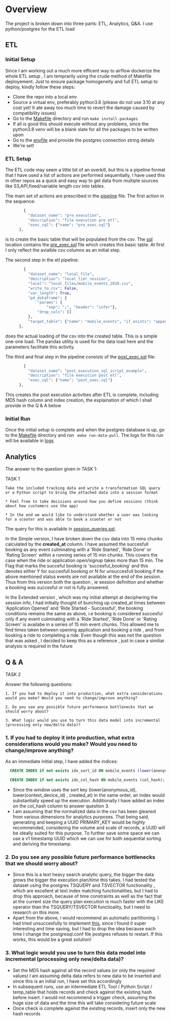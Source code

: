 # Overview 

 The project is broken down into three parts: ETL, Analytics, Q&A. I use python/postgres for the ETL load
 
## ETL 

### Initial Setup 

   Since I am working out a much more efficent way to airflow dockerize the whole ETL setup , I am temprarily using the crude method of Makefile deployement. Just to ensure package homogeneity and full ETL setup to deploy, kindly follow these steps:
   
   *  Clone the repo into a local env 
   *  Source a virtual env, preferably python3.8 (please do not use 3.10 at any cost yet! It ate away too much time to revert the damage caused by compatibility issues)
   *  Go to the [Makefile](https://github.com/sijojosem2/session_estimate/blob/main/Makefile) directory and run `make install-packages`
   *  If all is good this should execute without any problems, since the python3.8 venv will be a blank slate for all the packages to be written upon
   *  Go to the [envfile](https://github.com/sijojosem2/session_estimate/blob/main/scripts/envfile) and provide the postgres connection string details
   *  We're set! 

 
### ETL Setup 

  The ETL code may seem a little bit of an overkill, but this is a pipeline format that I have used a list of actions are performed sequentially, I have used this in other repos as a quick and easy way to get data from multiple sources like S3,API,fixed/variable length csv into tables.
  
  The main set of actions are prescribed in the [pipeline](https://github.com/sijojosem2/session_estimate/blob/main/pipeline.py) file. The first action in the sequence:
  ```python 
          {
            "dataset_name": "pre_execution",
            "description": "file execution pre etl",
            "exec_sql": {"name": "pre_exec.sql"}
        },
  ```      
  
  is to create the basic table that will be populated from the csv. The [sql](https://github.com/sijojosem2/session_estimate/tree/main/sql) location contains the [pre_exec.sql](https://github.com/sijojosem2/session_estimate/blob/main/sql/pre_exec.sql) file which creates this basic table. At first I only reflect the avialble csv columns as an initial step.
  
  The second step in the etl pipeline:
  ``` python
          {
            "dataset_name": "local_file",
            "description": "local tier session",
            "local": "local_files/mobile_events_2020.csv",
            "write_to_csv": False,
            "var_length": True,
            "pd_dataframe": {
                "params": {
                    "sep": ";", "header": "infer"},
                "drop_cols": []
            },
            "target_table": {"name": "mobile_events", "if_exists": "append", "index": False}
        },
  ``` 
  does the actual loading of the csv into the created table. This is a simple one-one load. The pandas utility is used for the data load here and the parameters facilitate this activity.
  
  The third and final step in the pipeline consists of the [post_exec.sql](https://github.com/sijojosem2/session_estimate/blob/main/sql/post_exec.sql) file:
  ```python 
          {
            "dataset_name": "post_execution_sql_script_example",
            "description": "file execution post etl",
            "exec_sql": {"name": "post_exec.sql"}
        },
  ```
  This creates the post execution activities after ETL is complete, including MD5 hash column and index creation, the explaination of which I shall provide in the Q & A below
  
  
### Initial Run

Once the initial setup is complete and when the postgres database is up, go to the [Makefile](https://github.com/sijojosem2/session_estimate/blob/main/Makefile) directory and run ` make run-data-pull`. The logs for this run will be available in [logs](https://github.com/sijojosem2/session_estimate/tree/main/logs)
  
 
 
 
 ## Analytics
 
 The answer to the question given in TASK 1:
 
 TASK 1

    Take the included tracking data and write a transformation SQL query or a Python script to bring the attached data into a session format

    * Feel free to take decisions around how you define sessions (think about how customers use the app)

    * In the end we would like to understand whether a user was looking for a scooter and was able to book a scooter or not
 
  The query for this is available in [session_queries.sql](https://github.com/sijojosem2/session_estimate/blob/main/sql/session_queries.sql).
  
  In the Simple version, I have broken down the csv data into 15 mins chunks calculated by the **created_at** column. I have assumed the succesfull booking as any event  culminating with a 'Ride   Started', 'Ride Done' or 'Rating Screen' within a running series of 15 min chunks. This covers the case when the ride or application open/signup takes more than 15 min. The Flag that marks the succeful bookng is 'succesful_booking' and this denotes either Y for succesfull booking or N for unsuccesfull booking if the above mentioned status events are not available at the end of the session. Thus from this version both the question , ie session definition and whether a booking was succesful or not is fully answered.
  
  In the Extended version , which was my initial attempt at deciphering the session info, I had initially thought of bunching up created_at times between 'Application Opened' and 'Ride Started - Successful', the booking conditions remains the same as above, i.e booking is considered succesful only if any event culminating with a 'Ride Started', 'Ride Done' or 'Rating Screen' is availabe in a series of 15 min event chunks. This allowed me to find times taken between opening application and booking a ride , and from booking a ride to completing a ride. Even though this was not the question that was asked , I decided to keep this as a reference , just in case a similiar analysis is required in the future 
   
  
  
  ## Q & A  
  
 TASK 2

Answer the following questions:

    1. If you had to deploy it into production, what extra considerations would you make? Would you need to change/improve anything?

    2. Do you see any possible future performance bottlenecks that we should worry about?

    3. What logic would you use to turn this data model into incremental (processing only new/delta data)?
     
### 1. If you had to deploy it into production, what extra considerations would you make? Would you need to change/improve anything?
  
   As an immediate initial step, I have added the indices:
   
   
   ``` sql
     CREATE INDEX if not exists idx_sort_id ON mobile_events (lower(anonymous_id), lower(context_device_id) , created_at);

     CREATE INDEX if not exists idx_col_hash ON mobile_events (col_hash);
   ```
     
     
 * Since the window uses the sort key (lower(anonymous_id), lower(context_device_id) , created_at) in the same order, an index would substantially speed up the execution. Additionally I have added an index on the col_hash column to answer question 3.
 * I am assuming that the normalized data in the csv has been gleaned from various dimensions for analytics purposes. That being said, generating and keeping a UUID PRIMARY_KEY would be highly recommended, considering the volume and scale of records, a UUID will be ideally suited for this purpose. To further save some space we can use a v1 timestamp UUID which we can use for both sequential sorting and deriving the timestamp.

  
### 2. Do you see any possible future performance bottlenecks that we should worry about?

 * Since this is a text heavy search analytic query, the bigger the data grows the bigger the execution plan/time this takes. I had tested the dataset using the postgres TSQUERY and TSVECTOR functionality , which are excellent at text index matching functionalities, but I had to drop this approach, because of time constraints as well as the fact that at the current size the query plan execution is much faster with the LIKE operator than the TSQUERY/TSVECTOR functioality, but I need to research on this more.
 * Apart from the above, i would recommend an automatic partitioning. I had tried unsuccesfully to implement [this](https://github.com/pgpartman/pg_partman), since I found it super interesting and time saving, but I had to drop the idea because each time I change the postgresql.conf file postgres refuses to restart. If this works, this would be a great solution!  
  
### 3. What logic would you use to turn this data model into incremental (processing only new/delta data)?
  
 * Set the MD5 hash against all the record values (or only the required values) I am assuming delta data refers to new data to be inserted and since this is an initial run, I   have set this accordingly
 * In subsequent runs, use an intermediate ETL Tool / Python Script / temp_table that holds records and check against the existing hash before insert. I would not recommend a trigger check, assuming the huge size of data and the time this will take considering future scale
 * Once check is complete against the existing records, insert only the new hash records
  
